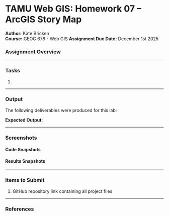 # TAMU Web GIS: Homework 07 – ArcGIS Story Map

**Author:** Kate Bricken  
**Course:** GEOG 678 - Web GIS
**Assignment Due Date:** December 1st 2025

### Assignment Overview


---

### Tasks
1. 


---

### Output
The following deliverables were produced for this lab:


**Expected Output:**  


---

### Screenshots

#### Code Snapshots


#### Results Snapshots


---

### Items to Submit
1. GitHub repository link containing all project files   

---

### References